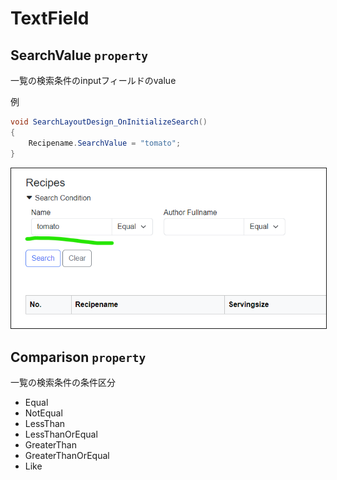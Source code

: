 # TextField 

## SearchValue `property`

一覧の検索条件のinputフィールドのvalue

例
```csharp
void SearchLayoutDesign_OnInitializeSearch()
{
    Recipename.SearchValue = "tomato";
}
```

<img src="./images/text/SearchValue.png" alt="SearchValue表示" title="SearchValue表示" style="border: 1px solid;">


## Comparison `property`

一覧の検索条件の条件区分
- Equal
- NotEqual
- LessThan
- LessThanOrEqual
- GreaterThan
- GreaterThanOrEqual
- Like


